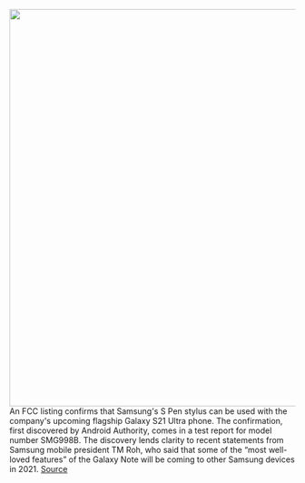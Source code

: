 <img src='https://cdn.vox-cdn.com/thumbor/TYgm_17rn1RDjPHP1vJiPtF9WZ8=/0x0:1920x1080/1200x800/filters:focal(807x387:1113x693)/cdn.vox-cdn.com/uploads/chorus_image/image/68571197/41821.0.jpg' width='700px' /><br/>
An FCC listing confirms that Samsung's S Pen stylus can be used with the company's upcoming flagship Galaxy S21 Ultra phone. The confirmation, first discovered by Android Authority, comes in a test report for model number SMG998B. The discovery lends clarity to recent statements from Samsung mobile president TM Roh, who said that some of the “most well-loved features” of the Galaxy Note will be coming to other Samsung devices in 2021.
<a href='https://www.theverge.com/2020/12/23/22196897/s-pen-uwb-comfirm-galaxy-s21-ultra-fcc'> Source <a/>